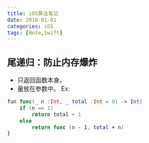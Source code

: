 ```yaml
---
title: iOS算法笔记
date: 2018-01-01
categories: iOS
tags: [Note,Swift]
---
```

## 尾递归：防止内存爆炸

- 只返回函数本身。
- 量放在参数中。
  Ex:

```swift
fun func(_ n :Int, _ total :Int = 0) -> Int{
    if (n == 1)
    	return total + 1
    else
    	return func (n - 1, total + n)
}
```

​

